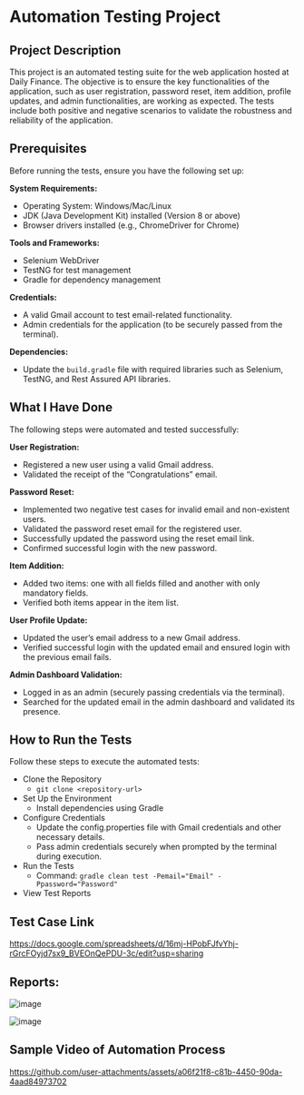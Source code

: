# Automation Testing Project
## Project Description
This project is an automated testing suite for the web application hosted at Daily Finance. The objective is to ensure the key functionalities of the application, such as user registration, password reset, item addition, profile updates, and admin functionalities, are working as expected. The tests include both positive and negative scenarios to validate the robustness and reliability of the application.

## Prerequisites
Before running the tests, ensure you have the following set up:

**System Requirements:**
- Operating System: Windows/Mac/Linux
- JDK (Java Development Kit) installed (Version 8 or above)
- Browser drivers installed (e.g., ChromeDriver for Chrome)

**Tools and Frameworks:**
- Selenium WebDriver
- TestNG for test management
- Gradle for dependency management

**Credentials:**
- A valid Gmail account to test email-related functionality.
- Admin credentials for the application (to be securely passed from the terminal).

**Dependencies:**
- Update the ```build.gradle``` file with required libraries such as Selenium, TestNG, and Rest Assured API libraries.

## What I Have Done
The following steps were automated and tested successfully:

**User Registration:**
- Registered a new user using a valid Gmail address.
- Validated the receipt of the “Congratulations” email.

**Password Reset:**
- Implemented two negative test cases for invalid email and non-existent users.
- Validated the password reset email for the registered user.
- Successfully updated the password using the reset email link.
- Confirmed successful login with the new password.

**Item Addition:**
- Added two items: one with all fields filled and another with only mandatory fields.
- Verified both items appear in the item list.

**User Profile Update:**
- Updated the user’s email address to a new Gmail address.
- Verified successful login with the updated email and ensured login with the previous email fails.

**Admin Dashboard Validation:**
- Logged in as an admin (securely passing credentials via the terminal).
- Searched for the updated email in the admin dashboard and validated its presence.

## How to Run the Tests
Follow these steps to execute the automated tests:

- Clone the Repository
    - ```git clone <repository-url>```
- Set Up the Environment
    - Install dependencies using Gradle
- Configure Credentials
    - Update the config.properties file with Gmail credentials and other necessary details.
    - Pass admin credentials securely when prompted by the terminal during execution.
- Run the Tests
    - Command: ```gradle clean test -Pemail="Email" -Ppassword="Password"```
- View Test Reports

## Test Case Link
https://docs.google.com/spreadsheets/d/16mj-HPobFJfvYhj-rGrcFOyjd7sx9_BVEOnQePDU-3c/edit?usp=sharing

## Reports:
![image](https://github.com/user-attachments/assets/7d371151-50c6-4c2b-bc6a-45adcc32d5c9)


![image](https://github.com/user-attachments/assets/e36201d4-292c-4227-9f22-c5f104dc02f6)


## Sample Video of Automation Process

https://github.com/user-attachments/assets/a06f21f8-c81b-4450-90da-4aad84973702

